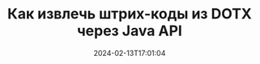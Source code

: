 ---
############################# Static ############################
layout: "auto-gen-parser"
date: 2024-02-13T17:01:04
draft: false
otherformats: epub html mht mhtml odp ods odt one otp ott pdf pps ppsx ppt pptx rtf

############################# Head ############################
head_title: "Извлечение штрих-кодов из DOTX через Java API"
head_description: "GroupDocs.Parser for Java API позволяет разработчикам программного обеспечения извлекать штрих-коды из DOTX и других документов в приложениях Java."

############################# Header ############################
title: "Как извлечь штрих-коды из DOTX через Java API"
description: "GroupDocs.Parser for Java API позволяет разработчикам программного обеспечения извлекать штрих-коды из DOTX и многих других документов."
bg_image: "https://cms.admin.containerize.com/templates/aspose/App_Themes/V3/images/bg/header1.png"
bg_overlay: false
button:
    enable: true
    icon: "fas fa-arrow-down"
    label: "Скачать бесплатную пробную версию"
    link: "https://downloads.groupdocs.com/parser/java"

############################# SubMenu ############################
submenu:
    enable: true

    left:
        img_alt: "GroupDocs.Parser for Java"
        image: "https://cms.admin.containerize.com/templates/groupdocs/images/product-logos/90x90-noborder/groupdocs-parser-java.png"
        product: "GroupDocs.Parser"
        platform: "Java"

    middle:
        button:

            # button loop
            - link: "https://apireference.groupdocs.com/parser/java"
              text: "Справочник по API"

            # button loop
            - link: "https://github.com/groupdocs-parser"
              text: "Примеры кода"

            # button loop
            - link: "https://products.groupdocs.app/parser/family"
              text: "Живые демонстрации"

            # button loop
            - link: "https://purchase.groupdocs.com/pricing/parser/java"
              text: "Цены"

    right:
        link_download: "https://downloads.groupdocs.com/parser"
        link_learn: "https://docs.groupdocs.com/parser/java"
        link_buy: "https://purchase.groupdocs.com"

############################# About ############################
about:
    enable: true
    title: "Как извлечь штрих-коды из DOTX файлов Java API?"
    content: |
        Штрих-коды представляют собой машиночитаемое представление цифр и символов, которые широко используются во всем мире во многих контекстах, таких как извлечение и идентификация продуктов, отслеживание автомобильных запчастей, управление запасами и т. д. GroupDocs.Parser for Java — это мощный API, который помогает разработчикам разрабатывать решения для извлечения текста, изображений и штрих-кодов из различных типов поддерживаемых форматов документов, таких как PDF, электронные письма, электронные книги, форматы Microsoft Office: Word (DOC, DOCX) , PowerPoint (PPT, PPTX), Excel (XLS, XLSX), электронные письма (EML, MSG) и многие другие форматы. API Java включает поддержку нескольких расширенных функций анализа документов, таких как поиск текста по ключевым словам, точное извлечение текста, извлечение текста в формате HTML или Markdown, извлечение текстовых областей с координатами, извлечение метаданных или штрих-кодов и т. д.
        
        

############################# Steps ############################
steps:
    enable: true
    title_left: "Извлечь штрих-коды из DOTX в Java"
    content_left: |
        [GroupDocs.Parser for Java](/ru/parser/java/) позволяет разработчикам Java извлечь штрих-коды из файла DOTX, выполняя несколько простых шагов. .
        
        * Создать объект [Parser](https://reference.groupdocs.com/net/parser/groupdocs.parser/parser) для исходного документа;
        * Проверьте, поддерживает ли файл извлечение штрих-кода;
        * Вызовите метод [getBarcodes](https://reference.groupdocs.com/parser/java/com.groupdocs.parser/parser/#getBarcodes--) и получите коллекцию [PageBarcodeArea](https://reference.groupdocs.com/parser/java/com.groupdocs.parser.data/pagebarcodearea/) объектов;
        * Переберите коллекцию и получите значение штрих-кода.

    title_right: "Узнать больше про извлечение штрих-кодов"
    content_right: |
        * <a href="https://docs.groupdocs.com/parser/java/extract-barcodes-from-document/">Как извлечь штрих-коды из документа в Java</a>
        * <a href="https://docs.groupdocs.com/parser/java/extract-barcodes-from-document-page/">Как извлечь штрих-коды из страницы документа в Java</a>
        * <a href="https://docs.groupdocs.com/parser/java/extract-barcodes-from-document-page-area/">Как извлечь штрих-коды из области страницы документа в Java</a>
    
    code: |
     {{% parser/additional-styles %}}
     {{< parser/code-parser title="Как извлечь штрих-коды из файла DOTX, используя пример кода Java">}}

        ```java    
        // Извлечь штрих-коды из файла DOTX с помощью API GroupDocs.Parser
        // Создайте экземпляр класса Parser
        try (Parser parser = new Parser(Constants.SamplePdfWithBarcodes)) {
            // // Проверьте, поддерживает ли файл извлечение штрих-кода.
            if (!parser.getFeatures().isBarcodes()) {
                System.out.println("Файл не поддерживает извлечение штрих-кода.");
                return;
            }

            // Извлекайте штрих-коды из файла.
            Iterable<PageBarcodeArea> barcodes = parser.getBarcodes();

            // Итерация по штрих-кодам
            for (PageBarcodeArea barcode : barcodes) {
                // Распечатать индекс страницы
                System.out.println("Page: " + barcode.getPage().getIndex());
                // Распечатать значение штрих-кода
                System.out.println("Value: " + barcode.getValue());
            }
        }
        ```
     {{< /parser/code-parser >}}

############################# More ############################
more:
    enable: true
    title_left: "Системные Требования"
    content_left: |
        GroupDocs.Parser for Java API поддерживаются на всех основных платформах и операционных системах. Перед выполнением приведенного ниже кода убедитесь, что в вашей системе установлены следующие предварительные компоненты.
        
        * Операционные системы: Microsoft Windows, Linux, MacOS
        * Среды разработки: NetBeans, Intellij IDEA, Eclipse, etc.
        * Фреймворки
        * Загрузите последнюю версию GroupDocs.Parser for Java из [Maven](https://repository.groupdocs.com/webapp/#/artifacts/browse/tree/General/repo/com/groupdocs/groupdocs-parser)

    title_right: "Зачем использовать GroupDocs.Parser for Java"
    content_right: |
        * Поддержка извлечения простого текста из любых поддерживаемых документов    
        * Парсинг документов по пользовательским шаблонам    
        * Полная поддержка извлечения структурированного текста    
        * Текстовый поиск по ключевому слову и регулярному выражению    
        * Извлечение форматированного текста, метаданных, изображений, контейнеров и вложений    
        * Извлечение оглавления для некоторых поддерживаемых форматов документов    
        * Парсинг данных форм из PDF-документов    
        * Извлечение гиперссылок из документа   

############################# Demos ############################
demos:
    enable: true
    title: "Демонстрации в реальном времени — извлечение штрих-кодов из DOTX в Интернете"
    content: |
       Извлекайте штрих-коды из файла DOTX прямо сейчас, посетив веб-сайт [GroupDocs.Parser Live Demos](https://products.groupdocs.app/parser/barcodes/dotx).
       Живая демонстрация имеет следующие преимущества.
        
############################# About Formats ############################
about_formats:
    enable: true

############################# More Formats ############################
more_formats:
    enable: true
    title: "Извлечение штрих-кодов из других форматов документов"
    content: |
        Java API анализа документов и извлечения штрих-кодов для форматов файлов и изображений. Извлеките данные для некоторых популярных форматов файлов, как указано ниже.

############################# Back to top ###############################
back_to_top:
    enable: true
---